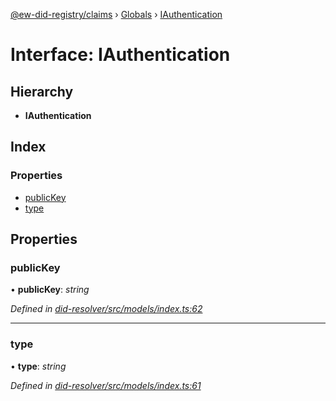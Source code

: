 [@ew-did-registry/claims](../README.md) › [Globals](../globals.md) › [IAuthentication](iauthentication.md)

# Interface: IAuthentication

## Hierarchy

* **IAuthentication**

## Index

### Properties

* [publicKey](iauthentication.md#publickey)
* [type](iauthentication.md#type)

## Properties

###  publicKey

• **publicKey**: *string*

*Defined in [did-resolver/src/models/index.ts:62](https://github.com/energywebfoundation/ew-did-registry/blob/4f4b6da/packages/did-resolver/src/models/index.ts#L62)*

___

###  type

• **type**: *string*

*Defined in [did-resolver/src/models/index.ts:61](https://github.com/energywebfoundation/ew-did-registry/blob/4f4b6da/packages/did-resolver/src/models/index.ts#L61)*
